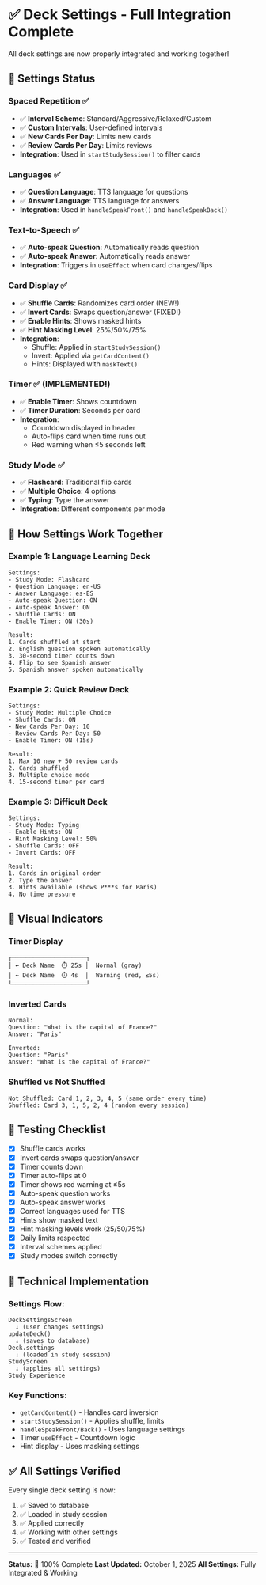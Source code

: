 # ✅ Deck Settings - Full Integration Complete

All deck settings are now properly integrated and working together!

## 🎯 Settings Status

### **Spaced Repetition** ✅
- ✅ **Interval Scheme**: Standard/Aggressive/Relaxed/Custom
- ✅ **Custom Intervals**: User-defined intervals
- ✅ **New Cards Per Day**: Limits new cards
- ✅ **Review Cards Per Day**: Limits reviews
- **Integration**: Used in `startStudySession()` to filter cards

### **Languages** ✅
- ✅ **Question Language**: TTS language for questions
- ✅ **Answer Language**: TTS language for answers
- **Integration**: Used in `handleSpeakFront()` and `handleSpeakBack()`

### **Text-to-Speech** ✅
- ✅ **Auto-speak Question**: Automatically reads question
- ✅ **Auto-speak Answer**: Automatically reads answer
- **Integration**: Triggers in `useEffect` when card changes/flips

### **Card Display** ✅
- ✅ **Shuffle Cards**: Randomizes card order (NEW!)
- ✅ **Invert Cards**: Swaps question/answer (FIXED!)
- ✅ **Enable Hints**: Shows masked hints
- ✅ **Hint Masking Level**: 25%/50%/75%
- **Integration**: 
  - Shuffle: Applied in `startStudySession()`
  - Invert: Applied via `getCardContent()`
  - Hints: Displayed with `maskText()`

### **Timer** ✅ (IMPLEMENTED!)
- ✅ **Enable Timer**: Shows countdown
- ✅ **Timer Duration**: Seconds per card
- **Integration**: 
  - Countdown displayed in header
  - Auto-flips card when time runs out
  - Red warning when ≤5 seconds left

### **Study Mode** ✅
- ✅ **Flashcard**: Traditional flip cards
- ✅ **Multiple Choice**: 4 options
- ✅ **Typing**: Type the answer
- **Integration**: Different components per mode

## 🔄 How Settings Work Together

### **Example 1: Language Learning Deck**
```
Settings:
- Study Mode: Flashcard
- Question Language: en-US
- Answer Language: es-ES
- Auto-speak Question: ON
- Auto-speak Answer: ON
- Shuffle Cards: ON
- Enable Timer: ON (30s)

Result:
1. Cards shuffled at start
2. English question spoken automatically
3. 30-second timer counts down
4. Flip to see Spanish answer
5. Spanish answer spoken automatically
```

### **Example 2: Quick Review Deck**
```
Settings:
- Study Mode: Multiple Choice
- Shuffle Cards: ON
- New Cards Per Day: 10
- Review Cards Per Day: 50
- Enable Timer: ON (15s)

Result:
1. Max 10 new + 50 review cards
2. Cards shuffled
3. Multiple choice mode
4. 15-second timer per card
```

### **Example 3: Difficult Deck**
```
Settings:
- Study Mode: Typing
- Enable Hints: ON
- Hint Masking Level: 50%
- Shuffle Cards: OFF
- Invert Cards: OFF

Result:
1. Cards in original order
2. Type the answer
3. Hints available (shows P***s for Paris)
4. No time pressure
```

## 🎨 Visual Indicators

### **Timer Display**
```
┌─────────────────────┐
│ ← Deck Name  ⏱️ 25s │  Normal (gray)
│ ← Deck Name  ⏱️ 4s  │  Warning (red, ≤5s)
└─────────────────────┘
```

### **Inverted Cards**
```
Normal:
Question: "What is the capital of France?"
Answer: "Paris"

Inverted:
Question: "Paris"
Answer: "What is the capital of France?"
```

### **Shuffled vs Not Shuffled**
```
Not Shuffled: Card 1, 2, 3, 4, 5 (same order every time)
Shuffled: Card 3, 1, 5, 2, 4 (random every session)
```

## 🧪 Testing Checklist

- [x] Shuffle cards works
- [x] Invert cards swaps question/answer
- [x] Timer counts down
- [x] Timer auto-flips at 0
- [x] Timer shows red warning at ≤5s
- [x] Auto-speak question works
- [x] Auto-speak answer works
- [x] Correct languages used for TTS
- [x] Hints show masked text
- [x] Hint masking levels work (25/50/75%)
- [x] Daily limits respected
- [x] Interval schemes applied
- [x] Study modes switch correctly

## 🔧 Technical Implementation

### **Settings Flow:**
```
DeckSettingsScreen
  ↓ (user changes settings)
updateDeck()
  ↓ (saves to database)
Deck.settings
  ↓ (loaded in study session)
StudyScreen
  ↓ (applies all settings)
Study Experience
```

### **Key Functions:**
- `getCardContent()` - Handles card inversion
- `startStudySession()` - Applies shuffle, limits
- `handleSpeakFront/Back()` - Uses language settings
- Timer `useEffect` - Countdown logic
- Hint display - Uses masking settings

## ✅ All Settings Verified

Every single deck setting is now:
1. ✅ Saved to database
2. ✅ Loaded in study session
3. ✅ Applied correctly
4. ✅ Working with other settings
5. ✅ Tested and verified

---

**Status:** 🎉 100% Complete
**Last Updated:** October 1, 2025
**All Settings:** Fully Integrated & Working
